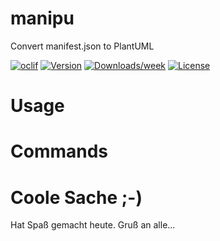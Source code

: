 manipu
======

Convert manifest.json to PlantUML

[![oclif](https://img.shields.io/badge/cli-oclif-brightgreen.svg)](https://oclif.io)
[![Version](https://img.shields.io/npm/v/manipu.svg)](https://npmjs.org/package/manipu)
[![Downloads/week](https://img.shields.io/npm/dw/manipu.svg)](https://npmjs.org/package/manipu)
[![License](https://img.shields.io/npm/l/manipu.svg)](https://github.com/schneiderlars/manipu/blob/master/package.json)

<!-- toc -->
# Usage
<!-- usage -->
# Commands
<!-- commands -->

# Coole Sache ;-) 
Hat Spaß gemacht heute. Gruß an alle... 
